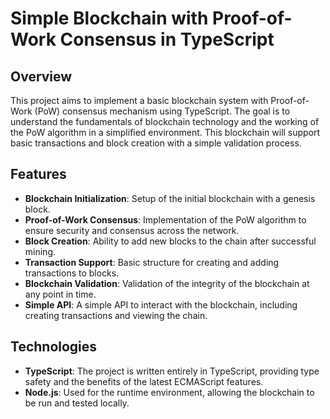 # Simple Blockchain with Proof-of-Work Consensus in TypeScript

## Overview

This project aims to implement a basic blockchain system with Proof-of-Work (PoW) consensus mechanism using TypeScript. The goal is to understand the fundamentals of blockchain technology and the working of the PoW algorithm in a simplified environment. This blockchain will support basic transactions and block creation with a simple validation process.

## Features

- **Blockchain Initialization**: Setup of the initial blockchain with a genesis block.
- **Proof-of-Work Consensus**: Implementation of the PoW algorithm to ensure security and consensus across the network.
- **Block Creation**: Ability to add new blocks to the chain after successful mining.
- **Transaction Support**: Basic structure for creating and adding transactions to blocks.
- **Blockchain Validation**: Validation of the integrity of the blockchain at any point in time.
- **Simple API**: A simple API to interact with the blockchain, including creating transactions and viewing the chain.

## Technologies

- **TypeScript**: The project is written entirely in TypeScript, providing type safety and the benefits of the latest ECMAScript features.
- **Node.js**: Used for the runtime environment, allowing the blockchain to be run and tested locally.

